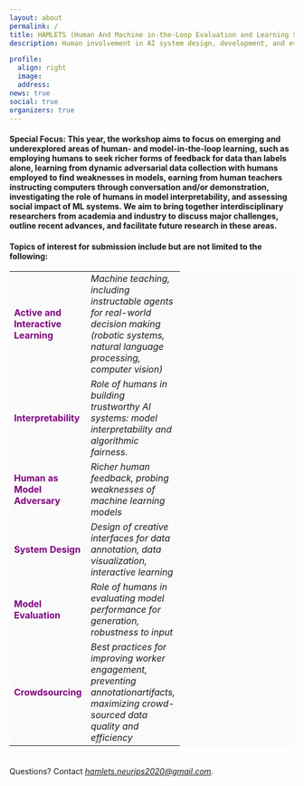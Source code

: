 ```yaml
---
layout: about
permalink: /
title: HAMLETS (Human And Machine in-the-Loop Evaluation and Learning Strategies) 
description: Human involvement in AI system design, development, and evaluation is critical to ensure that the insights being derived are practical, and the systems built are meaningful, reliable, and relatable to those who need them. Humans play an integral role in all stages of machine learning development, be it during data generation, interactively teaching, or interpreting, evaluating and debugging models. With growing interest in such “human in the loop” learning, we aim to highlight research in evaluation and training strategies for humans and models in the loop. 

profile:
  align: right
  image: 
  address: 
news: true
social: true
organizers: true
---
```

#### <strong>Special Focus</strong>: This year, the workshop aims to focus on emerging and underexplored areas of human- and model-in-the-loop learning, such as employing humans to seek richer forms of feedback for data than labels alone, learning from dynamic adversarial data collection with humans employed to find weaknesses in models, earning from human teachers instructing computers through conversation and/or demonstration, investigating the role of humans in model interpretability, and assessing social impact of ML systems. We aim to bring together interdisciplinary researchers from academia and industry to discuss major challenges, outline recent advances, and facilitate future research in these areas.

#### Topics of interest for submission include but are not limited to the following:

  <table style="background-color: #FAFAFA;">
        <col width="40">
        <col width="100">
        <tr style="border: none;">       
            <td style="border: none;">
            <b> <font size="+0" color="purple">Active and Interactive Learning</font> </b>
            </td>
            <td style="border: none;">
            <i> Machine teaching, including instructable agents for real-world decision making (robotic systems, natural language processing, computer vision)</i>   
            </td>                        
        </tr>
        <tr style="border: none;">    
        <td style="border: none;">
            <b> <font size="+0" color="purple">Interpretability</font></b> 
            </td>
            <td style="border: none;">
            <i> Role of humans in building trustworthy AI systems: model interpretability and algorithmic fairness.</i>
            </td>  
        </tr>
        <tr style="border: none;">
        <td style="border: none;">
            <b> <font size="+0" color="purple">Human as Model Adversary</font></b>
            </td>
            <td style="border: none;">
            <i> Richer human feedback, probing weaknesses of machine learning models</i>
            </td>
        </tr>
        <tr style="border: none;">
        <td style="border: none;">
            <b> <font size="+0" color="purple">System Design</font></b>
            </td>
            <td style="border: none;">
            <i> Design of creative interfaces for data annotation, data visualization, interactive learning</i>
            </td>
        </tr>
        <tr style="border: none;">
        <td style="border: none;">
            <b> <font size="+0" color="purple">Model Evaluation</font></b>
            </td>
            <td style="border: none;">
            <i> Role of humans in evaluating model performance for generation, robustness to input</i>
            </td>
        </tr>
        <tr style="border: none;">
            <td style="border: none;">
            <b><font size="+0" color="purple">Crowdsourcing</font></b>
            </td>
            <td style="border: none;">
            <i> Best practices for improving worker engagement, preventing annotationartifacts, maximizing crowd-sourced data quality and efficiency</i>
            </td>
        </tr>
  </table>   




<div style="line-height:40%;">
    <br>
</div>

Questions? Contact *hamlets.neurips2020@gmail.com*.



